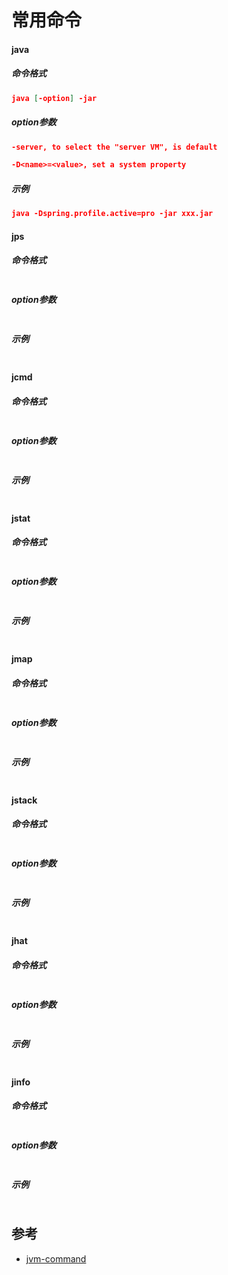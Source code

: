 # 常用命令

#### java

##### 命令格式

```json
java [-option] -jar
```

##### option参数

```json
-server, to select the "server VM", is default

-D<name>=<value>, set a system property
```

##### 示例

```json
java -Dspring.profile.active=pro -jar xxx.jar
```

#### jps

##### 命令格式

```json

```

##### option参数

```json

```

##### 示例

```json

```

#### jcmd

##### 命令格式

```json

```

##### option参数

```json

```

##### 示例

```json

```

#### jstat

##### 命令格式

```json

```

##### option参数

```json

```

##### 示例

```json

```

#### jmap

##### 命令格式

```json

```

##### option参数

```json

```

##### 示例

```json

```

#### jstack

##### 命令格式

```json

```

##### option参数

```json

```

##### 示例

```json

```

#### jhat

##### 命令格式

```json

```

##### option参数

```json

```

##### 示例

```json

```

#### jinfo

##### 命令格式

```json

```

##### option参数

```json

```

##### 示例

```json

```

## 参考

* [jvm-command](http://www.ityouknow.com/jvm/2017/09/03/jvm-command.html)
